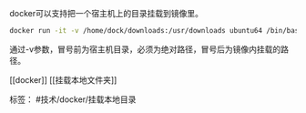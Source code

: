docker可以支持把一个宿主机上的目录挂载到镜像里。
```bash
docker run -it -v /home/dock/downloads:/usr/downloads ubuntu64 /bin/bash

```

通过-v参数，冒号前为宿主机目录，必须为绝对路径，冒号后为镜像内挂载的路径。

[[docker]] [[挂载本地文件夹]]

标签： #技术/docker/挂载本地目录